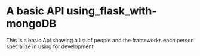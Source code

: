  # A basic API using_flask_with-mongoDB
This is a basic Api showing a list of people and the frameworks each person specialize in using for development

